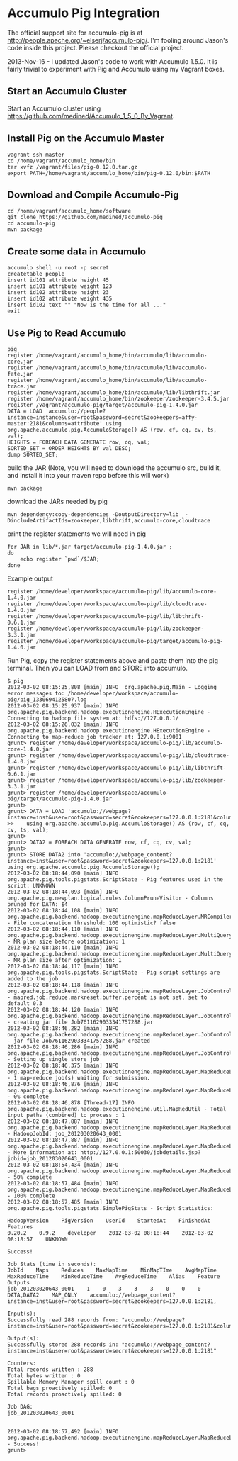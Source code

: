 
# Accumulo Pig Integration

The official support site for accumulo-pig is at http://people.apache.org/~elserj/accumulo-pig/. I'm fooling around
Jason's code inside this project. Please checkout the official project.

2013-Nov-16 - I updated Jason's code to work with Accumulo 1.5.0. It is fairly trivial to experiment with 
Pig and Accumulo using my Vagrant boxes. 

## Start an Accumulo Cluster

Start an Accumulo cluster using https://github.com/medined/Accumulo_1_5_0_By_Vagrant.
 
## Install Pig on the Accumulo Master

```
vagrant ssh master
cd /home/vagrant/accumulo_home/bin
tar xvfz /vagrant/files/pig-0.12.0.tar.gz
export PATH=/home/vagrant/accumulo_home/bin/pig-0.12.0/bin:$PATH
```

## Download and Compile Accumulo-Pig

```
cd /home/vagrant/accumulo_home/software
git clone https://github.com/medined/accumulo-pig
cd accumulo-pig
mvn package
```

## Create some data in Accumulo

```
accumulo shell -u root -p secret
createtable people
insert id101 attribute height 45
insert id101 attribute weight 123
insert id102 attribute height 23
insert id102 attribute weight 435
insert id102 text "" "Now is the time for all ..."
exit
```

## Use Pig to Read Accumulo

```
pig
register /home/vagrant/accumulo_home/bin/accumulo/lib/accumulo-core.jar
register /home/vagrant/accumulo_home/bin/accumulo/lib/accumulo-fate.jar
register /home/vagrant/accumulo_home/bin/accumulo/lib/accumulo-trace.jar
register /home/vagrant/accumulo_home/bin/accumulo/lib/libthrift.jar
register /home/vagrant/accumulo_home/bin/zookeeper/zookeeper-3.4.5.jar
register /vagrant/accumulo-pig/target/accumulo-pig-1.4.0.jar
DATA = LOAD 'accumulo://people?instance=instance&user=root&password=secret&zookeepers=affy-master:2181&columns=attribute' using org.apache.accumulo.pig.AccumuloStorage() AS (row, cf, cq, cv, ts, val);
HEIGHTS = FOREACH DATA GENERATE row, cq, val;
SORTED_SET = ORDER HEIGHTS BY val DESC;
dump SORTED_SET;
```






build the JAR (Note, you will need to download the accumulo src, build it, and install it into your maven repo before this will work)

    mvn package

download the JARs needed by pig

    mvn dependency:copy-dependencies -DoutputDirectory=lib  -DincludeArtifactIds=zookeeper,libthrift,accumulo-core,cloudtrace

print the register statements we will need in pig

    for JAR in lib/*.jar target/accumulo-pig-1.4.0.jar ; 
    do 
        echo register `pwd`/$JAR; 
    done

Example output

    register /home/developer/workspace/accumulo-pig/lib/accumulo-core-1.4.0.jar
    register /home/developer/workspace/accumulo-pig/lib/cloudtrace-1.4.0.jar
    register /home/developer/workspace/accumulo-pig/lib/libthrift-0.6.1.jar
    register /home/developer/workspace/accumulo-pig/lib/zookeeper-3.3.1.jar
    register /home/developer/workspace/accumulo-pig/target/accumulo-pig-1.4.0.jar

Run Pig, copy the register statements above and paste them into the pig terminal.  Then you can LOAD from and STORE into accumulo.

    $ pig
    2012-03-02 08:15:25,808 [main] INFO  org.apache.pig.Main - Logging error messages to: /home/developer/workspace/accumulo-pig/pig_1330694125807.log
    2012-03-02 08:15:25,937 [main] INFO  org.apache.pig.backend.hadoop.executionengine.HExecutionEngine - Connecting to hadoop file system at: hdfs://127.0.0.1/
    2012-03-02 08:15:26,032 [main] INFO  org.apache.pig.backend.hadoop.executionengine.HExecutionEngine - Connecting to map-reduce job tracker at: 127.0.0.1:9001
    grunt> register /home/developer/workspace/accumulo-pig/lib/accumulo-core-1.4.0.jar
    grunt> register /home/developer/workspace/accumulo-pig/lib/cloudtrace-1.4.0.jar
    grunt> register /home/developer/workspace/accumulo-pig/lib/libthrift-0.6.1.jar
    grunt> register /home/developer/workspace/accumulo-pig/lib/zookeeper-3.3.1.jar
    grunt> register /home/developer/workspace/accumulo-pig/target/accumulo-pig-1.4.0.jar
    grunt> 
    grunt> DATA = LOAD 'accumulo://webpage?instance=inst&user=root&password=secret&zookeepers=127.0.0.1:2181&columns=f:cnt' 
    >>    using org.apache.accumulo.pig.AccumuloStorage() AS (row, cf, cq, cv, ts, val);
    grunt> 
    grunt> DATA2 = FOREACH DATA GENERATE row, cf, cq, cv, val;
    grunt> 
    grunt> STORE DATA2 into 'accumulo://webpage_content?instance=inst&user=root&password=secret&zookeepers=127.0.0.1:2181' using org.apache.accumulo.pig.AccumuloStorage();
    2012-03-02 08:18:44,090 [main] INFO  org.apache.pig.tools.pigstats.ScriptState - Pig features used in the script: UNKNOWN
    2012-03-02 08:18:44,093 [main] INFO  org.apache.pig.newplan.logical.rules.ColumnPruneVisitor - Columns pruned for DATA: $4
    2012-03-02 08:18:44,108 [main] INFO  org.apache.pig.backend.hadoop.executionengine.mapReduceLayer.MRCompiler - File concatenation threshold: 100 optimistic? false
    2012-03-02 08:18:44,110 [main] INFO  org.apache.pig.backend.hadoop.executionengine.mapReduceLayer.MultiQueryOptimizer - MR plan size before optimization: 1
    2012-03-02 08:18:44,110 [main] INFO  org.apache.pig.backend.hadoop.executionengine.mapReduceLayer.MultiQueryOptimizer - MR plan size after optimization: 1
    2012-03-02 08:18:44,117 [main] INFO  org.apache.pig.tools.pigstats.ScriptState - Pig script settings are added to the job
    2012-03-02 08:18:44,118 [main] INFO  org.apache.pig.backend.hadoop.executionengine.mapReduceLayer.JobControlCompiler - mapred.job.reduce.markreset.buffer.percent is not set, set to default 0.3
    2012-03-02 08:18:44,120 [main] INFO  org.apache.pig.backend.hadoop.executionengine.mapReduceLayer.JobControlCompiler - creating jar file Job7611629033341757288.jar
    2012-03-02 08:18:46,282 [main] INFO  org.apache.pig.backend.hadoop.executionengine.mapReduceLayer.JobControlCompiler - jar file Job7611629033341757288.jar created
    2012-03-02 08:18:46,286 [main] INFO  org.apache.pig.backend.hadoop.executionengine.mapReduceLayer.JobControlCompiler - Setting up single store job
    2012-03-02 08:18:46,375 [main] INFO  org.apache.pig.backend.hadoop.executionengine.mapReduceLayer.MapReduceLauncher - 1 map-reduce job(s) waiting for submission.
    2012-03-02 08:18:46,876 [main] INFO  org.apache.pig.backend.hadoop.executionengine.mapReduceLayer.MapReduceLauncher - 0% complete
    2012-03-02 08:18:46,878 [Thread-17] INFO  org.apache.pig.backend.hadoop.executionengine.util.MapRedUtil - Total input paths (combined) to process : 1
    2012-03-02 08:18:47,887 [main] INFO  org.apache.pig.backend.hadoop.executionengine.mapReduceLayer.MapReduceLauncher - HadoopJobId: job_201203020643_0001
    2012-03-02 08:18:47,887 [main] INFO  org.apache.pig.backend.hadoop.executionengine.mapReduceLayer.MapReduceLauncher - More information at: http://127.0.0.1:50030/jobdetails.jsp?jobid=job_201203020643_0001
    2012-03-02 08:18:54,434 [main] INFO  org.apache.pig.backend.hadoop.executionengine.mapReduceLayer.MapReduceLauncher - 50% complete
    2012-03-02 08:18:57,484 [main] INFO  org.apache.pig.backend.hadoop.executionengine.mapReduceLayer.MapReduceLauncher - 100% complete
    2012-03-02 08:18:57,485 [main] INFO  org.apache.pig.tools.pigstats.SimplePigStats - Script Statistics: 

    HadoopVersion    PigVersion    UserId    StartedAt    FinishedAt    Features
    0.20.2    0.9.2    developer    2012-03-02 08:18:44    2012-03-02 08:18:57    UNKNOWN

    Success!

    Job Stats (time in seconds):
    JobId    Maps    Reduces    MaxMapTime    MinMapTIme    AvgMapTime    MaxReduceTime    MinReduceTime    AvgReduceTime    Alias    Feature    Outputs
    job_201203020643_0001    1    0    3    3    3    0    0    0    DATA,DATA2    MAP_ONLY    accumulo://webpage_content?instance=inst&user=root&password=secret&zookeepers=127.0.0.1:2181,

    Input(s):
    Successfully read 288 records from: "accumulo://webpage?instance=inst&user=root&password=secret&zookeepers=127.0.0.1:2181&columns=f:cnt"

    Output(s):
    Successfully stored 288 records in: "accumulo://webpage_content?instance=inst&user=root&password=secret&zookeepers=127.0.0.1:2181"

    Counters:
    Total records written : 288
    Total bytes written : 0
    Spillable Memory Manager spill count : 0
    Total bags proactively spilled: 0
    Total records proactively spilled: 0

    Job DAG:
    job_201203020643_0001


    2012-03-02 08:18:57,492 [main] INFO  org.apache.pig.backend.hadoop.executionengine.mapReduceLayer.MapReduceLauncher - Success!
    grunt> 


